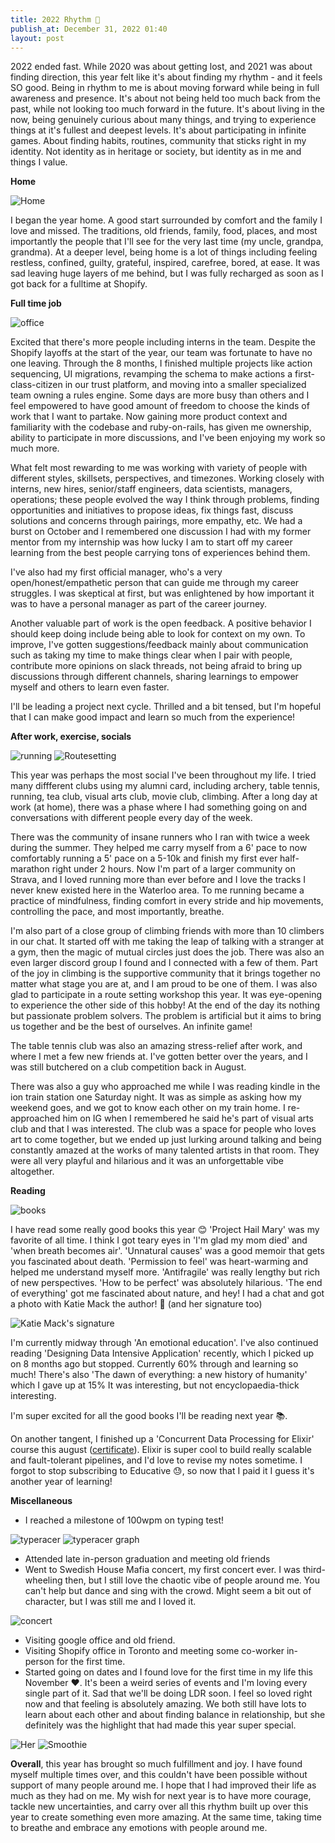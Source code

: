 ```yaml
---
title: 2022 Rhythm 🎊
publish_at: December 31, 2022 01:40
layout: post
---
```


2022 ended fast. While 2020 was about getting lost, and 2021 was about finding direction, this year felt like it's about finding my rhythm - and it feels SO good. Being in rhythm to me is about moving forward while being in full awareness and presence. It's about not being held too much back from the past, while not looking too much forward in the future. It's about living in the now, being genuinely curious about many things, and trying to experience things at it's fullest and deepest levels. It's about participating in infinite games. About finding habits, routines, community that sticks right in my identity. Not identity as in heritage or society, but identity as in me and things I value.

**Home**

![Home](/assets/blogAssets/2022-rhythm/bandung.png "=400x400")

I began the year home. A good start surrounded by comfort and the family I love and missed. The traditions, old friends, family, food, places, and most importantly the people that I'll see for the very last time (my uncle, grandpa, grandma). At a deeper level, being home is a lot of things including feeling restless, confined, guilty, grateful, inspired, carefree, bored, at ease. It was sad leaving huge layers of me behind, but I was fully recharged as soon as I got back for a fulltime at Shopify.

**Full time job**

![office](/assets/blogAssets/2022-rhythm/office.png "=400x400")

Excited that there's more people including interns in the team. Despite the Shopify layoffs at the start of the year, our team was fortunate to have no one leaving. Through the 8 months, I finished multiple projects like action sequencing, UI migrations, revamping the schema to make actions a first-class-citizen in our trust platform, and moving into a smaller specialized team owning a rules engine. Some days are more busy than others and I feel empowered to have good amount of freedom to choose the kinds of work that I want to partake. Now gaining more product context and familiarity with the codebase and ruby-on-rails, has given me ownership, ability to participate in more discussions, and I've been enjoying my work so much more.

What felt most rewarding to me was working with variety of people with different styles, skillsets, perspectives, and timezones. Working closely with interns, new hires, senior/staff engineers, data scientists, managers, operations; these people evolved the way I think through problems, finding opportunities and initiatives to propose ideas, fix things fast, discuss solutions and concerns through pairings, more empathy, etc. We had a burst on October and I remembered one discussion I had with my former mentor from my internship was how lucky I am to start off my career learning from the best people carrying tons of experiences behind them.

I've also had my first official manager, who's a very open/honest/empathetic person that can guide me through my career struggles. I was skeptical at first, but was enlightened by how important it was to have a personal manager as part of the career journey.

Another valuable part of work is the open feedback. A positive behavior I should keep doing include being able to look for context on my own. To improve, I've gotten suggestions/feedback mainly about communication such as taking my time to make things clear when I pair with people, contribute more opinions on slack threads, not being afraid to bring up discussions through different channels, sharing learnings to empower myself and others to learn even faster.

I'll be leading a project next cycle. Thrilled and a bit tensed, but I'm hopeful that I can make good impact and learn so much from the experience!

**After work, exercise, socials**

![running](/assets/blogAssets/2022-rhythm/running.png "=400x400")
![Routesetting](/assets/blogAssets/2022-rhythm/routesetting.png "=400x400")

This year was perhaps the most social I've been throughout my life. I tried many diffferent clubs using my alumni card, including archery, table tennis, running, tea club, visual arts club, movie club, climbing. After a long day at work (at home), there was a phase where I had something going on and conversations with different people every day of the week.

There was the community of insane runners who I ran with twice a week during the summer. They helped me carry myself from a 6' pace to now comfortably running a 5' pace on a 5-10k and finish my first ever half-marathon right under 2 hours. Now I'm part of a larger community on Strava, and I loved running more than ever before and I love the tracks I never knew existed here in the Waterloo area. To me running became a practice of mindfulness, finding comfort in every stride and hip movements, controlling the pace, and most importantly, breathe.

I'm also part of a close group of climbing friends with more than 10 climbers in our chat. It started off with me taking the leap of talking with a stranger at a gym, then the magic of mutual circles just does the job. There was also an even larger discord group I found and I connected with a few of them. Part of the joy in climbing is the supportive community that it brings together no matter what stage you are at, and I am proud to be one of them. I was also glad to participate in a route setting workshop this year. It was eye-opening to experience the other side of this hobby! At the end of the day its nothing but passionate problem solvers. The problem is artificial but it aims to bring us together and be the best of ourselves. An infinite game!

The table tennis club was also an amazing stress-relief after work, and where I met a few new friends at. I've gotten better over the years, and I was still butchered on a club competition back in August.

There was also a guy who approached me while I was reading kindle in the ion train station one Saturday night. It was as simple as asking how my weekend goes, and we got to know each other on my train home. I re-approached him on IG when I remembered he said he's part of visual arts club and that I was interested. The club was a space for people who loves art to come together, but we ended up just lurking around talking and being constantly amazed at the works of many talented artists in that room. They were all very playful and hilarious and it was an unforgettable vibe altogether.


**Reading**

![books](/assets/blogAssets/2022-rhythm/books.png "=400x400")

I have read some really good books this year 😊 'Project Hail Mary' was my favorite of all time. I think I got teary eyes in 'I'm glad my mom died' and 'when breath becomes air'. 'Unnatural causes' was a good memoir that gets you fascinated about death. 'Permission to feel' was heart-warming and helped me understand myself more. 'Antifragile' was really lengthy but rich of new perspectives. 'How to be perfect' was absolutely hilarious. 'The end of everything' got me fascinated about nature, and hey! I had a chat and got a photo with Katie Mack the author! 📸 (and her signature too)

![Katie Mack's signature](/assets/blogAssets/2022-rhythm/signature.png "=400x400")

I'm currently midway through 'An emotional education'. I've also continued reading 'Designing Data Intensive Application' recently, which I picked up on 8 months ago but stopped. Currently 60% through and learning so much! There's also 'The dawn of everything: a new history of humanity' which I gave up at 15% It was interesting, but not encyclopaedia-thick interesting.

I'm super excited for all the good books I'll be reading next year 📚.

On another tangent, I finished up a 'Concurrent Data Processing for Elixir' course this august ([certificate](https://www.educative.io/verify-certificate/487B21t9VoJG37G7yhNkzq1Z9GMPcG)). Elixir is super cool to build really scalable and fault-tolerant pipelines, and I'd love to revise my notes sometime. I forgot to stop subscribing to Educative 😓, so now that I paid it I guess it's another year of learning!

**Miscellaneous**
- I reached a milestone of 100wpm on typing test!

![typeracer](/assets/blogAssets/2022-rhythm/typeracer_score.jpg "=400x400")
![typeracer graph](/assets/blogAssets/2022-rhythm/graph.png "=400x400")

- Attended late in-person graduation and meeting old friends
- Went to Swedish House Mafia concert, my first concert ever. I was third-wheeling then, but I still love the chaotic vibe of people around me. You can't help but dance and sing with the crowd. Might seem a bit out of character, but I was still me and I loved it.

![concert](/assets/blogAssets/2022-rhythm/concert.png "=400x400")

- Visiting google office and old friend.
- Visiting Shopify office in Toronto and meeting some co-worker in-person for the first time.
- Started going on dates and I found love for the first time in my life this November ❤️. It's been a weird series of events and I'm loving every single part of it. Sad that we'll be doing LDR soon. I feel so loved right now and that feeling is absolutely amazing. We both still have lots to learn about each other and about finding balance in relationship, but she definitely was the highlight that had made this year super special.

![Her](/assets/blogAssets/2022-rhythm/her.png "=400x400")
![Smoothie](/assets/blogAssets/2022-rhythm/smoothie.png "=400x400")

**Overall**, this year has brought so much fulfillment and joy. I have found myself multiple times over, and this couldn't have been possible without support of many people around me. I hope that I had improved their life as much as they had on me. My wish for next year is to have more courage, tackle new uncertainties, and carry over all this rhythm built up over this year to create something even more amazing. At the same time, taking time to breathe and embrace any emotions with people around me.
